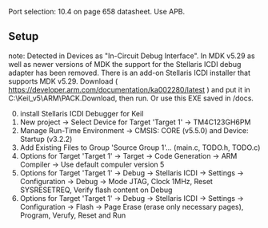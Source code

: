 
Port selection: 10.4 on page 658 datasheet. Use APB.









## Setup
note: Detected in Devices as "In-Circuit Debug Interface".
In MDK v5.29 as well as newer versions of MDK the support 
for the Stellaris ICDI debug adapter has been removed.
There is an add-on Stellaris ICDI installer that supports MDK v5.29. 
Download ( https://developer.arm.com/documentation/ka002280/latest )
and put it in C:\Keil_v5\ARM\PACK\.Download, then run.
Or use this EXE saved in /docs.

0. install Stellaris ICDI Debugger for Keil
1. New project -> Select Device for Target 'Target 1' -> TM4C123GH6PM
2. Manage Run-Time Environment -> CMSIS: CORE (v5.5.0) and Device: Startup (v3.2.2)
3. Add Existing Files to Group 'Source Group 1'... (main.c, TODO.h, TODO.c)
4. Options for Target 'Target 1' -> Target -> Code Generation -> ARM Compiler -> Use default compuler version 5
5. Options for Target 'Target 1' -> Debug -> Stellaris ICDI -> Settings -> Configuration -> Debug -> Mode JTAG, Clock 1MHz, Reset SYSRESETREQ, Verify flash content on Debug
6. Options for Target 'Target 1' -> Debug -> Stellaris ICDI -> Settings -> Configuration -> Flash -> Page Erase (erase only necessary pages), Program, Verufy, Reset and Run